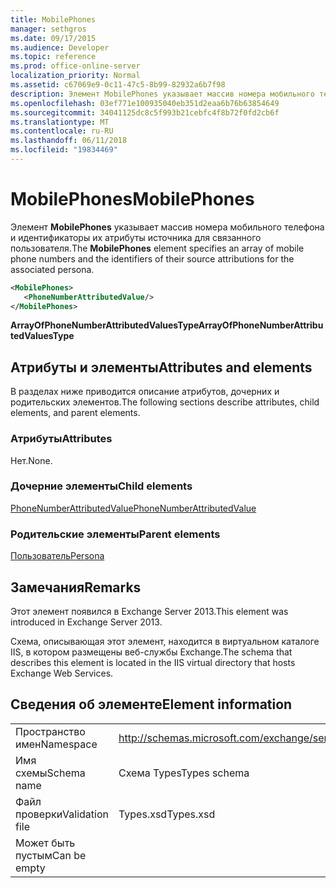 ```yaml
---
title: MobilePhones
manager: sethgros
ms.date: 09/17/2015
ms.audience: Developer
ms.topic: reference
ms.prod: office-online-server
localization_priority: Normal
ms.assetid: c67069e9-0c11-47c5-8b99-82932a6b7f98
description: Элемент MobilePhones указывает массив номера мобильного телефона и идентификаторы их атрибуты источника для связанного пользователя.
ms.openlocfilehash: 03ef771e100935040eb351d2eaa6b76b63854649
ms.sourcegitcommit: 34041125dc8c5f993b21cebfc4f8b72f0fd2cb6f
ms.translationtype: MT
ms.contentlocale: ru-RU
ms.lasthandoff: 06/11/2018
ms.locfileid: "19834469"
---
```

# <a name="mobilephones"></a><span data-ttu-id="8a504-103">MobilePhones</span><span class="sxs-lookup"><span data-stu-id="8a504-103">MobilePhones</span></span>

<span data-ttu-id="8a504-104">Элемент **MobilePhones** указывает массив номера мобильного телефона и идентификаторы их атрибуты источника для связанного пользователя.</span><span class="sxs-lookup"><span data-stu-id="8a504-104">The **MobilePhones** element specifies an array of mobile phone numbers and the identifiers of their source attributions for the associated persona.</span></span> 
  
```XML
<MobilePhones>
   <PhoneNumberAttributedValue/>
</MobilePhones>
```

 <span data-ttu-id="8a504-105">**ArrayOfPhoneNumberAttributedValuesType**</span><span class="sxs-lookup"><span data-stu-id="8a504-105">**ArrayOfPhoneNumberAttributedValuesType**</span></span>
## <a name="attributes-and-elements"></a><span data-ttu-id="8a504-106">Атрибуты и элементы</span><span class="sxs-lookup"><span data-stu-id="8a504-106">Attributes and elements</span></span>

<span data-ttu-id="8a504-107">В разделах ниже приводится описание атрибутов, дочерних и родительских элементов.</span><span class="sxs-lookup"><span data-stu-id="8a504-107">The following sections describe attributes, child elements, and parent elements.</span></span>
  
### <a name="attributes"></a><span data-ttu-id="8a504-108">Атрибуты</span><span class="sxs-lookup"><span data-stu-id="8a504-108">Attributes</span></span>

<span data-ttu-id="8a504-109">Нет.</span><span class="sxs-lookup"><span data-stu-id="8a504-109">None.</span></span>
  
### <a name="child-elements"></a><span data-ttu-id="8a504-110">Дочерние элементы</span><span class="sxs-lookup"><span data-stu-id="8a504-110">Child elements</span></span>

[<span data-ttu-id="8a504-111">PhoneNumberAttributedValue</span><span class="sxs-lookup"><span data-stu-id="8a504-111">PhoneNumberAttributedValue</span></span>](phonenumberattributedvalue.md)
  
### <a name="parent-elements"></a><span data-ttu-id="8a504-112">Родительские элементы</span><span class="sxs-lookup"><span data-stu-id="8a504-112">Parent elements</span></span>

[<span data-ttu-id="8a504-113">Пользователь</span><span class="sxs-lookup"><span data-stu-id="8a504-113">Persona</span></span>](persona.md)
  
## <a name="remarks"></a><span data-ttu-id="8a504-114">Замечания</span><span class="sxs-lookup"><span data-stu-id="8a504-114">Remarks</span></span>

<span data-ttu-id="8a504-115">Этот элемент появился в Exchange Server 2013.</span><span class="sxs-lookup"><span data-stu-id="8a504-115">This element was introduced in Exchange Server 2013.</span></span>
  
<span data-ttu-id="8a504-116">Схема, описывающая этот элемент, находится в виртуальном каталоге IIS, в котором размещены веб-службы Exchange.</span><span class="sxs-lookup"><span data-stu-id="8a504-116">The schema that describes this element is located in the IIS virtual directory that hosts Exchange Web Services.</span></span>
  
## <a name="element-information"></a><span data-ttu-id="8a504-117">Сведения об элементе</span><span class="sxs-lookup"><span data-stu-id="8a504-117">Element information</span></span>

|||
|:-----|:-----|
|<span data-ttu-id="8a504-118">Пространство имен</span><span class="sxs-lookup"><span data-stu-id="8a504-118">Namespace</span></span>  <br/> |http://schemas.microsoft.com/exchange/services/2006/types  <br/> |
|<span data-ttu-id="8a504-119">Имя схемы</span><span class="sxs-lookup"><span data-stu-id="8a504-119">Schema name</span></span>  <br/> |<span data-ttu-id="8a504-120">Схема Types</span><span class="sxs-lookup"><span data-stu-id="8a504-120">Types schema</span></span>  <br/> |
|<span data-ttu-id="8a504-121">Файл проверки</span><span class="sxs-lookup"><span data-stu-id="8a504-121">Validation file</span></span>  <br/> |<span data-ttu-id="8a504-122">Types.xsd</span><span class="sxs-lookup"><span data-stu-id="8a504-122">Types.xsd</span></span>  <br/> |
|<span data-ttu-id="8a504-123">Может быть пустым</span><span class="sxs-lookup"><span data-stu-id="8a504-123">Can be empty</span></span>  <br/> ||
   

